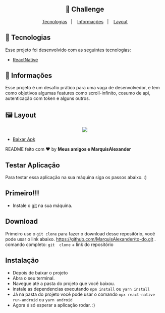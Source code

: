 <h2 align="center">
  🚀 Challenge
</h2>

<p align="center">
  <a href="#rocket-tecnologias">Tecnologias</a>&nbsp;&nbsp;&nbsp;|&nbsp;&nbsp;&nbsp;
  <a href="#-informações">Informações</a>&nbsp;&nbsp;&nbsp;|&nbsp;&nbsp;&nbsp;
  <a href="#-layoutdesktop">Layout</a>
</p>

## :rocket: Tecnologias

Esse projeto foi desenvolvido com as seguintes tecnologias:

- [ReactNative](https://reactnative.dev/)

## 🤔 Informações

Esse projeto é um desafio prático para uma vaga de desenvolvedor, e tem como objetivos algumas features como scroll-infinito, cosumo de api, autenticação com token e alguns outros.

## 🖼 Layout
<p align="center">
<img src="https://user-images.githubusercontent.com/51330232/113130599-a027ad00-91f2-11eb-82de-146309b7ea75.png">
</p>

- [Baixar Apk]()

README feito com ❤️ by **Meus amigos e MarquisAlexander**


## Testar Aplicação

Para testar essa aplicação na sua máquina siga os passos abaixo. :)

## Primeiro!!!
- Instale o <a href="https://git-scm.com/">git</a> na sua máquina.

## Download
Primeiro use o `git clone` para fazer o download desse repositório, você pode usar o link abaixo.
https://github.com/MarquisAlexander/to-do.git .
comando completo: `git  clone` + link do repositório

## Instalação
- Depois de baixar o projeto
- Abra o seu terminal.
- Navegue até a pasta do projeto que você baixou.
- instale as dependencias executando `npm install` ou `yarn install`
- Já na pasta do projeto você pode usar o comando `npx react-native run-android` ou `yarn android`
- Agora é só esperar a aplicação rodar. :)
